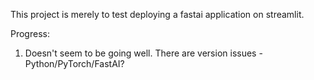 This project is merely to test deploying a fastai application on streamlit. 

Progress: 
1. Doesn't seem to be going well. There are version issues - Python/PyTorch/FastAI?
